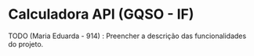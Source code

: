 # Calculadora API (GQSO - IF)

TODO (Maria Eduarda - 914) : Preencher a descrição das funcionalidades do projeto.
